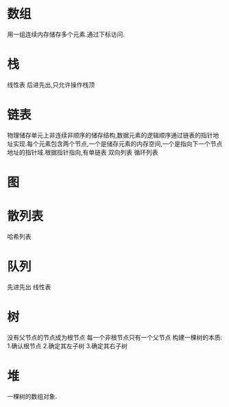 # 数组
用一组连续内存储存多个元素.通过下标访问.
# 栈
  线性表 后进先出,只允许操作栈顶 
# 链表
  物理储存单元上非连续非顺序的储存结构,数据元素的逻辑顺序通过链表的指针地址实现.每个元素包含两个节点,一个是储存元素的内存空间,一个是指向下一个节点地址的指针域.根据指针指向,有单链表 双向列表 循环列表
# 图
# 散列表
哈希列表
# 队列
 先进先出 线性表
# 树
  没有父节点的节点成为根节点
  每一个非根节点只有一个父节点
  构建一棵树的本质: 
    1.确认根节点
    2.确定其左子树
    3.确定其右子树
# 堆
  一棵树的数组对象.